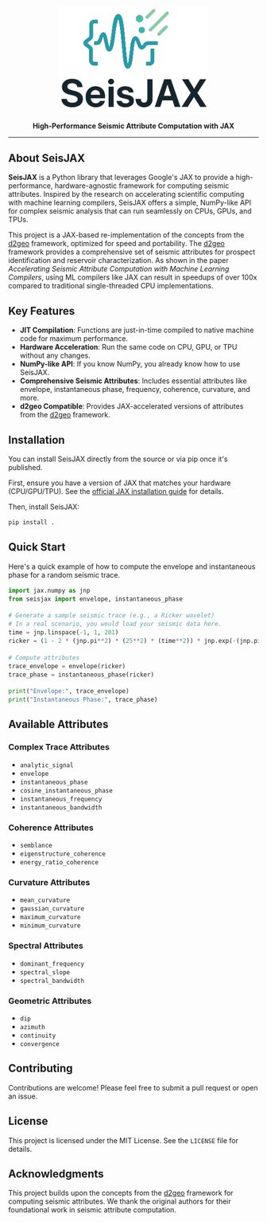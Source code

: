 ﻿<div align="center">
  <img src="LOGO.png" alt="SeisJAX Logo" width="300"/>
  <p>
    <b>High-Performance Seismic Attribute Computation with JAX</b>
  </p>
</div>

---

## About SeisJAX

**SeisJAX** is a Python library that leverages Google's JAX to provide a high-performance, hardware-agnostic framework for computing seismic attributes. Inspired by the research on accelerating scientific computing with machine learning compilers, SeisJAX offers a simple, NumPy-like API for complex seismic analysis that can run seamlessly on CPUs, GPUs, and TPUs.

This project is a JAX-based re-implementation of the concepts from the [d2geo](https://github.com/dudley-fitzgerald/d2geo) framework, optimized for speed and portability. The [d2geo](https://github.com/dudley-fitzgerald/d2geo) framework provides a comprehensive set of seismic attributes for prospect identification and reservoir characterization. As shown in the paper *Accelerating Seismic Attribute Computation with Machine Learning Compilers*, using ML compilers like JAX can result in speedups of over 100x compared to traditional single-threaded CPU implementations.

## Key Features

- **JIT Compilation**: Functions are just-in-time compiled to native machine code for maximum performance.
- **Hardware Acceleration**: Run the same code on CPU, GPU, or TPU without any changes.
- **NumPy-like API**: If you know NumPy, you already know how to use SeisJAX.
- **Comprehensive Seismic Attributes**: Includes essential attributes like envelope, instantaneous phase, frequency, coherence, curvature, and more.
- **d2geo Compatible**: Provides JAX-accelerated versions of attributes from the [d2geo](https://github.com/dudley-fitzgerald/d2geo) framework.

## Installation

You can install SeisJAX directly from the source or via pip once it's published.

First, ensure you have a version of JAX that matches your hardware (CPU/GPU/TPU). See the [official JAX installation guide](https://github.com/google/jax#installation) for details.

Then, install SeisJAX:

```bash
pip install .
```

## Quick Start

Here's a quick example of how to compute the envelope and instantaneous phase for a random seismic trace.

```python
import jax.numpy as jnp
from seisjax import envelope, instantaneous_phase

# Generate a sample seismic trace (e.g., a Ricker wavelet)
# In a real scenario, you would load your seismic data here.
time = jnp.linspace(-1, 1, 201)
ricker = (1 - 2 * (jnp.pi**2) * (25**2) * (time**2)) * jnp.exp(-(jnp.pi**2) * (25**2) * (time**2))

# Compute attributes
trace_envelope = envelope(ricker)
trace_phase = instantaneous_phase(ricker)

print("Envelope:", trace_envelope)
print("Instantaneous Phase:", trace_phase)
```

## Available Attributes

### Complex Trace Attributes
- `analytic_signal`
- `envelope`
- `instantaneous_phase`
- `cosine_instantaneous_phase`
- `instantaneous_frequency`
- `instantaneous_bandwidth`

### Coherence Attributes
- `semblance`
- `eigenstructure_coherence`
- `energy_ratio_coherence`

### Curvature Attributes  
- `mean_curvature`
- `gaussian_curvature`
- `maximum_curvature`
- `minimum_curvature`

### Spectral Attributes
- `dominant_frequency`
- `spectral_slope`
- `spectral_bandwidth`

### Geometric Attributes
- `dip`
- `azimuth`
- `continuity`
- `convergence`

## Contributing

Contributions are welcome! Please feel free to submit a pull request or open an issue.

## License

This project is licensed under the MIT License. See the `LICENSE` file for details.

## Acknowledgments

This project builds upon the concepts from the [d2geo](https://github.com/dudley-fitzgerald/d2geo) framework for computing seismic attributes. We thank the original authors for their foundational work in seismic attribute computation.
